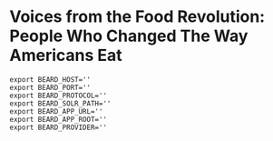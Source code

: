 # Voices from the Food Revolution: People Who Changed The Way Americans Eat

```
export BEARD_HOST=''
export BEARD_PORT=''
export BEARD_PROTOCOL=''
export BEARD_SOLR_PATH=''
export BEARD_APP_URL=''
export BEARD_APP_ROOT=''
export BEARD_PROVIDER=''
```
